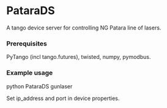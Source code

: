 # PataraDS

A tango device server for controlling NG Patara line of lasers.

### Prerequisites

PyTango (incl tango.futures), twisted, numpy, pymodbus.


### Example usage

python PataraDS gunlaser

Set ip_address and port in device properties.